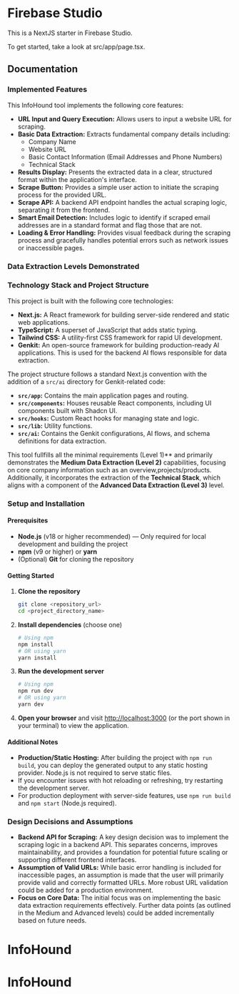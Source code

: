 # Firebase Studio

This is a NextJS starter in Firebase Studio.

To get started, take a look at src/app/page.tsx.

## Documentation

### Implemented Features

This InfoHound tool implements the following core features:

- **URL Input and Query Execution:** Allows users to input a website URL for scraping.
- **Basic Data Extraction:** Extracts fundamental company details including:
    - Company Name
    - Website URL
    - Basic Contact Information (Email Addresses and Phone Numbers)
    - Technical Stack
- **Results Display:** Presents the extracted data in a clear, structured format within the application's interface.
- **Scrape Button:** Provides a simple user action to initiate the scraping process for the provided URL.
- **Scrape API:** A backend API endpoint handles the actual scraping logic, separating it from the frontend.
- **Smart Email Detection:** Includes logic to identify if scraped email addresses are in a standard format and flag those that are not.
- **Loading & Error Handling:** Provides visual feedback during the scraping process and gracefully handles potential errors such as network issues or inaccessible pages.

### Data Extraction Levels Demonstrated

### Technology Stack and Project Structure

This project is built with the following core technologies:

- **Next.js:** A React framework for building server-side rendered and static web applications.
- **TypeScript:** A superset of JavaScript that adds static typing.
- **Tailwind CSS:** A utility-first CSS framework for rapid UI development.
- **Genkit:** An open-source framework for building production-ready AI applications. This is used for the backend AI flows responsible for data extraction.

The project structure follows a standard Next.js convention with the addition of a `src/ai` directory for Genkit-related code:

- **`src/app`:** Contains the main application pages and routing.
- **`src/components`:** Houses reusable React components, including UI components built with Shadcn UI.
- **`src/hooks`:** Custom React hooks for managing state and logic.
- **`src/lib`:** Utility functions.
- **`src/ai`:** Contains the Genkit configurations, AI flows, and schema definitions for data extraction.


This tool fullfills all the  minimal requirements (Level 1)** and primarily demonstrates the **Medium Data Extraction (Level 2)** capabilities, focusing on core company information such as an overview,projects/products. Additionally, it incorporates the extraction of the **Technical Stack**, which aligns with a component of the **Advanced Data Extraction (Level 3)** level.

### Setup and Installation

#### Prerequisites
- **Node.js** (v18 or higher recommended) — Only required for local development and building the project
- **npm** (v9 or higher) or **yarn**
- (Optional) **Git** for cloning the repository

#### Getting Started

1. **Clone the repository**
   ```sh
   git clone <repository_url>
   cd <project_directory_name>
   ```

2. **Install dependencies** (choose one)
   ```sh
   # Using npm
   npm install
   # OR using yarn
   yarn install
   ```

3. **Run the development server**
   ```sh
   # Using npm
   npm run dev
   # OR using yarn
   yarn dev
   ```

4. **Open your browser** and visit [http://localhost:3000](http://localhost:3000) (or the port shown in your terminal) to view the application.

#### Additional Notes
- **Production/Static Hosting:** After building the project with `npm run build`, you can deploy the generated output to any static hosting provider. Node.js is not required to serve static files.
- If you encounter issues with hot reloading or refreshing, try restarting the development server.
- For production deployment with server-side features, use `npm run build` and `npm start` (Node.js required).

### Design Decisions and Assumptions

- **Backend API for Scraping:** A key design decision was to implement the scraping logic in a backend API. This separates concerns, improves maintainability, and provides a foundation for potential future scaling or supporting different frontend interfaces.
- **Assumption of Valid URLs:** While basic error handling is included for inaccessible pages, an assumption is made that the user will primarily provide valid and correctly formatted URLs. More robust URL validation could be added for a production environment.
- **Focus on Core Data:** The initial focus was on implementing the basic data extraction requirements effectively. Further data points (as outlined in the Medium and Advanced levels) could be added incrementally based on future needs.
# InfoHound
# InfoHound
